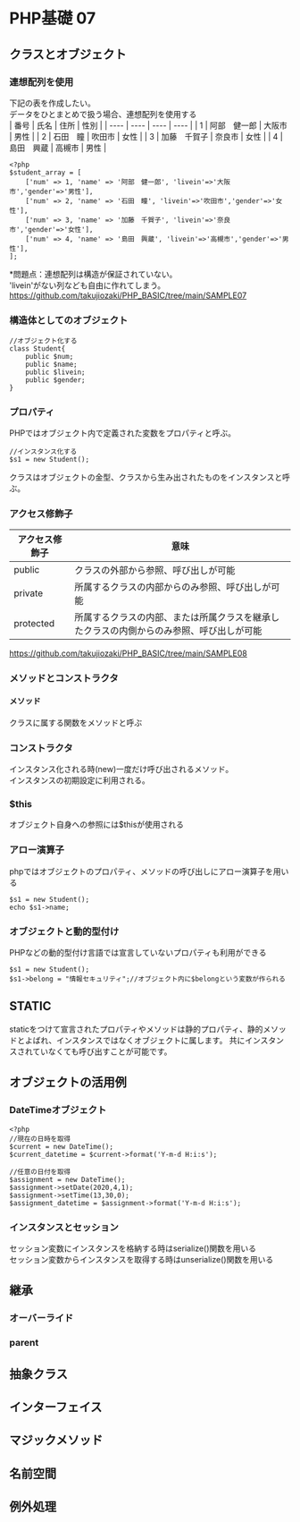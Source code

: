 # PHP基礎 07
## クラスとオブジェクト
### 連想配列を使用
下記の表を作成したい。  
データをひとまとめで扱う場合、連想配列を使用する  
|  番号  |  氏名  |  住所  |  性別  |
| ---- | ---- | ---- | ---- |
|   1  |  阿部　健一郎  |  大阪市  |  男性  |
|   2  |  石田　瞳  |  吹田市  |  女性  |
|   3  |  加藤　千賀子  |  奈良市  |  女性  |
|   4  |  島田　興蔵  |  高槻市  |  男性  |
```
<?php
$student_array = [
    ['num' => 1, 'name' => '阿部　健一郎', 'livein'=>'大阪市','gender'=>'男性'],
    ['num' => 2, 'name' => '石田　瞳', 'livein'=>'吹田市','gender'=>'女性'],
    ['num' => 3, 'name' => '加藤　千賀子', 'livein'=>'奈良市','gender'=>'女性'],
    ['num' => 4, 'name' => '島田　興蔵', 'livein'=>'高槻市','gender'=>'男性'],
];
```
*問題点：連想配列は構造が保証されていない。  
'livein'がない列なども自由に作れてしまう。  
https://github.com/takujiozaki/PHP_BASIC/tree/main/SAMPLE07   
### 構造体としてのオブジェクト
```
//オブジェクト化する
class Student{
    public $num;
    public $name;
    public $livein;
    public $gender;
}
```
### プロパティ
PHPではオブジェクト内で定義された変数をプロパティと呼ぶ。  
```
//インスタンス化する
$s1 = new Student();
```
クラスはオブジェクトの金型、クラスから生み出されたものをインスタンスと呼ぶ。  
### アクセス修飾子
|  アクセス修飾子  |  意味  |
| ---- | ---- |
|  public  |  クラスの外部から参照、呼び出しが可能  |
|  private  |  所属するクラスの内部からのみ参照、呼び出しが可能  |
|  protected  |  所属するクラスの内部、または所属クラスを継承したクラスの内側からのみ参照、呼び出しが可能  |

https://github.com/takujiozaki/PHP_BASIC/tree/main/SAMPLE08   

### メソッドとコンストラクタ
#### メソッド
クラスに属する関数をメソッドと呼ぶ  

### コンストラクタ
インスタンス化される時(new)一度だけ呼び出されるメソッド。  
インスタンスの初期設定に利用される。  

### $this
オブジェクト自身への参照には$thisが使用される

### アロー演算子
phpではオブジェクトのプロパティ、メソッドの呼び出しにアロー演算子を用いる  
```
$s1 = new Student();
echo $s1->name;
```

### オブジェクトと動的型付け
PHPなどの動的型付け言語では宣言していないプロパティも利用ができる  
```
$s1 = new Student();
$s1->belong = "情報セキュリティ";//オブジェクト内に$belongという変数が作られる
```
## STATIC
staticをつけて宣言されたプロパティやメソッドは静的プロパティ、静的メソッドとよばれ、インスタンスではなくオブジェクトに属します。
共にインスタンスされていなくても呼び出すことが可能です。


## オブジェクトの活用例
### DateTimeオブジェクト
```
<?php
//現在の日時を取得
$current = new DateTime();
$current_datetime = $current->format('Y-m-d H:i:s');

//任意の日付を取得
$assignment = new DateTime();
$assignment->setDate(2020,4,1);
$assignment->setTime(13,30,0);
$assignment_datetime = $assignment->format('Y-m-d H:i:s');
```
### インスタンスとセッション
セッション変数にインスタンスを格納する時はserialize()関数を用いる  
セッション変数からインスタンスを取得する時はunserialize()関数を用いる  

## 継承
### オーバーライド
### parent

## 抽象クラス
## インターフェイス
## マジックメソッド
## 名前空間
## 例外処理